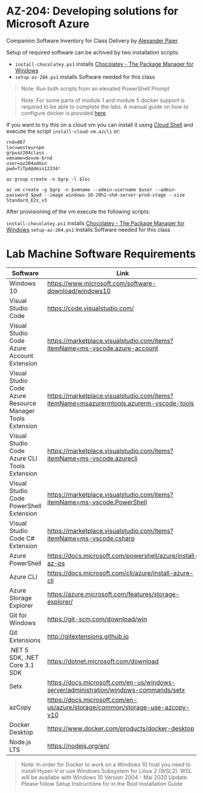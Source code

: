 # AZ-204: Developing solutions for Microsoft Azure

Companion Software Inventory for Class Delivery by [Alexander Pajer](https://www.integrations.at/kontakt.aspx)

Setup of required software can be achived by two installation scripts:

- `install-chocolatey.ps1` installs [Chocolatey - The Package Manager for Windows](https://chocolatey.org/)
- `setup-az-204.ps1` installs Software needed for this class

> Note: Run both scripts from an elevated PowerShell Prompt

> Note: For some parts of module 1 and module 5 docker support is required to be able to complete the labs. A manual guide on how to configure docker is provided [here](https://github.com/ARambazamba/ClassSetup/blob/master/guided/docker.md)

If you want to try this on a cloud vm you can install it using [Cloud Shell](https://docs.microsoft.com/en-us/azure/cloud-shell/overview) and execute the script `install-cloud-vm.azcli` or:

```
rnd=007
loc=westeurope
grp=az204class
vmname=devvm-$rnd
user=az204admin
pwd=TiTp4@dmin12334!

az group create -n $grp -l $loc

az vm create -g $grp -n $vmname --admin-username $user --admin-password $pwd --image windows-10-20h2-vhd-server-prod-stage --size Standard_E2s_v3
```

After provisioning of the vm execute the following scripts:

`install-chocolatey.ps1` installs [Chocolatey - The Package Manager for Windows](https://chocolatey.org/)
`setup-az-204.ps1` installs Software needed for this class

# Lab Machine Software Requirements

| Software                                                  | Link                                                                                    |
| --------------------------------------------------------- | --------------------------------------------------------------------------------------- |
| Windows 10                                                | https://www.microsoft.com/software-download/windows10                                   |
| Visual Studio Code                                        | https://code.visualstudio.com/                                                          |
| Visual Studio Code Azure Account Extension                | https://marketplace.visualstudio.com/items?itemName=ms-vscode.azure-account             |
| Visual Studio Code Azure Resource Manager Tools Extension | https://marketplace.visualstudio.com/items?itemName=msazurermtools.azurerm-vscode-tools |
| Visual Studio Code Azure CLI Tools Extension              | https://marketplace.visualstudio.com/items?itemName=ms-vscode.azurecli                  |
| Visual Studio Code PowerShell Extension                   | https://marketplace.visualstudio.com/items?itemName=ms-vscode.PowerShell                |
| Visual Studio Code C# Extension                           | https://marketplace.visualstudio.com/items?itemName=ms-vscode.csharp                    |
| Azure PowerShell                                          | https://docs.microsoft.com/powershell/azure/install-az-ps                               |
| Azure CLI                                                 | https://docs.microsoft.com/cli/azure/install-azure-cli                                  |
| Azure Storage Explorer                                    | https://azure.microsoft.com/features/storage-explorer/                                  |
| Git for Windows                                           | https://git-scm.com/download/win                                                        |
| Git Extensions                                            | http://gitextensions.github.io                                                          |
| .NET 5 SDK, .NET Core 3.1 SDK                             | https://dotnet.microsoft.com/download                                                   |
| Setx                                                      | https://docs.microsoft.com/en-us/windows-server/administration/windows-commands/setx    |
| azCopy                                                    | https://docs.microsoft.com/en-us/azure/storage/common/storage-use-azcopy-v10            |
| Docker Desktop                                            | https://www.docker.com/products/docker-desktop                                          |
| Node.js LTS                                               | https://nodejs.org/en/                                                                  |

> Note: In order for Docker to work on a Windows 10 host you need to install Hyper-V or use Windows Subsystem for Linux 2 (WSL2). WSL will be availabe with Windows 10 Version 2004 - Mai 2020 Update. Please follow Setup Instructions for in the Root Installation Guide
